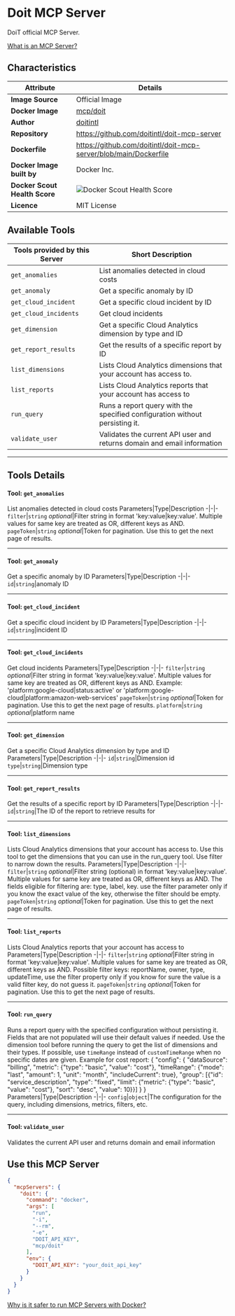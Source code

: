 # Doit MCP Server

DoiT official MCP Server.

[What is an MCP Server?](https://www.anthropic.com/news/model-context-protocol)

## Characteristics
Attribute|Details|
|-|-|
**Image Source**|Official Image
**Docker Image**|[mcp/doit](https://hub.docker.com/repository/docker/mcp/doit)
**Author**|[doitintl](https://github.com/doitintl)
**Repository**|https://github.com/doitintl/doit-mcp-server
**Dockerfile**|https://github.com/doitintl/doit-mcp-server/blob/main/Dockerfile
**Docker Image built by**|Docker Inc.
**Docker Scout Health Score**| ![Docker Scout Health Score](https://api.scout.docker.com/v1/policy/insights/org-image-score/badge/mcp/doit)
**Licence**|MIT License

## Available Tools
Tools provided by this Server|Short Description
-|-
`get_anomalies`|List anomalies detected in cloud costs|
`get_anomaly`|Get a specific anomaly by ID|
`get_cloud_incident`|Get a specific cloud incident by ID|
`get_cloud_incidents`|Get cloud incidents|
`get_dimension`|Get a specific Cloud Analytics dimension by type and ID|
`get_report_results`|Get the results of a specific report by ID|
`list_dimensions`|Lists Cloud Analytics dimensions that your account has access to.|
`list_reports`|Lists Cloud Analytics reports that your account has access to|
`run_query`|Runs a report query with the specified configuration without persisting it.|
`validate_user`|Validates the current API user and returns domain and email information|

---
## Tools Details

#### Tool: **`get_anomalies`**
List anomalies detected in cloud costs
Parameters|Type|Description
-|-|-
`filter`|`string` *optional*|Filter string in format 'key:value|key:value'. Multiple values for same key are treated as OR, different keys as AND.
`pageToken`|`string` *optional*|Token for pagination. Use this to get the next page of results.

---
#### Tool: **`get_anomaly`**
Get a specific anomaly by ID
Parameters|Type|Description
-|-|-
`id`|`string`|anomaly ID

---
#### Tool: **`get_cloud_incident`**
Get a specific cloud incident by ID
Parameters|Type|Description
-|-|-
`id`|`string`|incident ID

---
#### Tool: **`get_cloud_incidents`**
Get cloud incidents
Parameters|Type|Description
-|-|-
`filter`|`string` *optional*|Filter string in format 'key:value|key:value'. Multiple values for same key are treated as OR, different keys as AND. Example: 'platform:google-cloud|status:active' or 'platform:google-cloud|platform:amazon-web-services'
`pageToken`|`string` *optional*|Token for pagination. Use this to get the next page of results.
`platform`|`string` *optional*|platform name

---
#### Tool: **`get_dimension`**
Get a specific Cloud Analytics dimension by type and ID
Parameters|Type|Description
-|-|-
`id`|`string`|Dimension id
`type`|`string`|Dimension type

---
#### Tool: **`get_report_results`**
Get the results of a specific report by ID
Parameters|Type|Description
-|-|-
`id`|`string`|The ID of the report to retrieve results for

---
#### Tool: **`list_dimensions`**
Lists Cloud Analytics dimensions that your account has access to. Use this tool to get the dimensions that you can use in the run_query tool. Use filter to narrow down the results.
Parameters|Type|Description
-|-|-
`filter`|`string` *optional*|Filter string (optional) in format 'key:value|key:value'. Multiple values for same key are treated as OR, different keys as AND. The fields eligible for filtering are: type, label, key. 
          use the filter parameter only if you know the exact value of the key, otherwise the filter should be empty.
`pageToken`|`string` *optional*|Token for pagination. Use this to get the next page of results.

---
#### Tool: **`list_reports`**
Lists Cloud Analytics reports that your account has access to
Parameters|Type|Description
-|-|-
`filter`|`string` *optional*|Filter string in format 'key:value|key:value'. Multiple values for same key are treated as OR, different keys as AND. Possible filter keys: reportName, owner, type, updateTime, use the filter property only if you know for sure the value is a valid filter key, do not guess it.
`pageToken`|`string` *optional*|Token for pagination. Use this to get the next page of results.

---
#### Tool: **`run_query`**
Runs a report query with the specified configuration without persisting it. 
    Fields that are not populated will use their default values if needed.
    Use the dimension tool before running the query to get the list of dimensions and their types.
    If possible, use `timeRange` instead of `customTimeRange` when no specific dates are given.
    Example for cost report:
    {
      "config": {
        "dataSource": "billing",
        "metric": {"type": "basic", "value": "cost"},
        "timeRange": {"mode": "last", "amount": 1, "unit": "month", "includeCurrent": true},
        "group": [{"id": "service_description", "type": "fixed", "limit": {"metric": {"type": "basic", "value": "cost"}, "sort": "desc", "value": 10}}]
      }
    }
Parameters|Type|Description
-|-|-
`config`|`object`|The configuration for the query, including dimensions, metrics, filters, etc.

---
#### Tool: **`validate_user`**
Validates the current API user and returns domain and email information
## Use this MCP Server

```json
{
  "mcpServers": {
    "doit": {
      "command": "docker",
      "args": [
        "run",
        "-i",
        "--rm",
        "-e",
        "DOIT_API_KEY",
        "mcp/doit"
      ],
      "env": {
        "DOIT_API_KEY": "your_doit_api_key"
      }
    }
  }
}
```

[Why is it safer to run MCP Servers with Docker?](https://www.docker.com/blog/the-model-context-protocol-simplifying-building-ai-apps-with-anthropic-claude-desktop-and-docker/)
